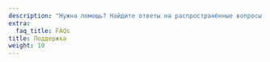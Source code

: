 ```yaml
---
description: "Нужна помощь? Найдите ответы на распространённые вопросы. Получите необходимую поддержку и свяжитесь с другими членами сообщества для получения помощи."
extra:
  faq_title: FAQs
title: Поддержка
weight: 10
---
```

